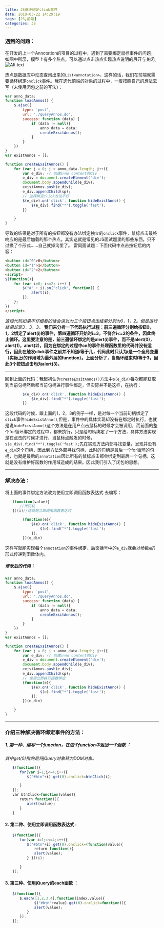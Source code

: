 ```yaml
---
title: JS循环绑定clink事件
date: 2018-03-22 14:29:19
tags: [JS,前端]
categories: JS
---
```

### 遇到的问题：
在开发的上一个Annotation的项目的过程中，遇到了需要绑定鼠标事件的问题，如图中所示，模型上有多个热点，可以通过点击热点实现热点说明的展开与关闭。
![Alt text](./1.png)

热点是数据库中动态查询出来的``List<annotation>``，这样的话，我们在前端就需要循环绑定``onclick``事件。我在迭代前端的对象的过程中，一度按照自己的想法去写（未使用闭包之前的写法）：
```javascript
var anno_data;
function loadAnnos() {
    $.ajax({
        type: 'post',
        url: './queryAnnos.do',
        success: function (data) {
            if (data != null){
                anno_data = data;
                createExsitAnnos();
            }
        }
    })
}
var existAnnos = [];

function createExsitAnnos() {
    for (var j = 0; j < anno_data.length; j++){
        var e_div; // 创建anno content的div
        e_div = document.createElement('div');
        document.body.appendChild(e_div);
        existAnnos.push(e_div);
        e_div.appendChild(sp);
        // 这样绑定click方法不行
        $(e_div).on('click', function hideExistAnno() {
            $(e_div).find("*").toggle('fast');
        })

    }
}
```
导致的结果是对于所有的按钮都没有办法绑定独立的``onclick``事件，鼠标点击最终响应的是最后加载的那个热点。其实这就是常见的JS面试题里的那些东西，只不过换了个形式……自己就掉沟里了。
雷同面试题：下面代码中点击按钮后的内容：
```html
<button id="0">0</button>
<button id="1">1</button>
<button id="2">2</button>
<script> 
$(function(){
    for (var i=0; i<=2; i++) {
        $("#" + i).on("click", function() {
            alert(i);
        });
    };
})
</script>
```
_这段代码如果不仔细看的话会误以为三个按钮点击结果分别为0，1，2。但是运行结果却是3，3，3。_
__我们来分析一下代码执行过程：前三遍循环分别给按钮0，1，2绑定了alert(i)的事件，第四遍循环开始时i=3，不符合i<=2的条件，因此终止循环。这里要注意的是，前三遍循环绑定的是alert(i)事件，而不是alert(0)，alert(1)，alert(2)，因为在绑定的过程中on的事件处理函数里的代码并没有运行，因此在触发click事件之前并不知道i等于几，代码此时只认为i是一个全局变量（实际上i的作用域为最外层的function）。上面分析了，当循环结束时i等于3，因此3个按钮点击均为alert(3)。__

---
回到上面的代码：我起初认为``createExsitAnnos()``方法中``$(e_div)``每次都能获取到当前句柄然后都当前句柄进行事件绑定，但实际并不是这样，在执行：
```javascript
        $(e_div).on('click', function hideExistAnno() {
            $(e_div).find("*").toggle('fast');
        })
```
这段代码的时候，跟上面的1，2，3的例子一样，是对每一个当前句柄绑定了``click``事件``hideExistAnno()``,但是，事件中的具体实现却没有在绑定时执行，也就是说``hideExistAnno()``这个方法是在用户点击鼠标的时候才会被调用，而前面的整个for循环绑定的过程中，都未执行，只是给句柄绑定了一个方法，具体方法实现是在点击的时候才进行，当鼠标点触发的时候，``$(e_div).find("*").toggle('fast');``先在实现方法内部寻找变量，发现并没有``e_div``这个句柄，因此到方法外部寻找句柄，此时的句柄是最后一个for循环的句柄，也就是最后的``annotation``因此所有的鼠标点击都会绑定到最后一个句柄。这就是没有维护好函数的作用域造成的结果。因此我们引入了闭包的思想。

---
### 解决办法：

将上面的事件绑定方法改为使用立即调用函数表达式 去编写：
```javascript
　　(function(value){ 
　　　　//代码块 
　　})(i)//这就是立即调用函数表达式 
```
```javascript
        (function(e){
            $(e).on('click', function hideExistAnno() {
                $(e).find("*").toggle('fast');
            });
        })(e_div)
```
这样写就能实现每个``annotation``的事件绑定，后面括号中的``e_div``就会以参数``e``的形式传递到函数体内。
##### 修改后的代码：
```javascript
var anno_data;
function loadAnnos() {
    $.ajax({
        type: 'post',
        url: './queryAnnos.do',
        success: function (data) {
            if (data != null){
                anno_data = data;
                createExsitAnnos();
            }
        }
    })
}
var existAnnos = [];

function createExsitAnnos() {
    for (var j = 0; j < anno_data.length; j++){
        var e_div; // 创建anno content的div
        e_div = document.createElement('div');
        document.body.appendChild(e_div);
        existAnnos.push(e_div);
        e_div.appendChild(sp);
        // 使用立即执行函数绑定
        (function(e){
            $(e).on('click', function hideExistAnno() {
                $(e).find("*").toggle('fast');
            });
        })(e_div)

    }
}
```

---
### 介绍三种解决循环绑定事件的方法：
#####	1. 第一种、编写一个function，在这个function中返回一个函数 ：
_其中get(0)指的是将jQuery对象转为DOM对象。_ 
```javascript
　　$(function(){ 
　　　　for(var i=1;i<=4;i++){ 
　　　　　　$("#btn"+i).get(0).onclick=btnClick(i); 

　　　　} 
　　}); 
　　var btnClick=function(value){ 
　　　　return function(){ 
　　　　　　alert(value); 
　　　　} 
　　} 
```
#### 2. 第二种、使用立即调用函数表达式 :
```javascript
　　$(function(){ 
　　　　for(var i=1;i<=4;i++){ 
　　　　　　$("#btn"+i).get(0).onclick=(function(value){ 
　　　　　　　　return function(){ 
　　　　　　　　alert(value); 
　　　　　　} })(i); 

　　　　} 
　　}); 
```
#### 3. 第三种、使用jQuery的each函数 ：
```javascript
　　$(function(){ 
　　　　$.each([1,2,3,4],function(index,value){ 
　　　　　　　　$("#btn"+value).get(0).onclick=function(){ 
　　　　　　　　alert(value); 
　　　　　　} 
　　　　}); 
　　}); 
```